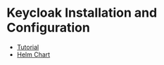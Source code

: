 # Keycloak Installation and Configuration

* [Tutorial](https://devopstales.github.io/sso/k8s-dasboard-auth/)
* [Helm Chart](https://github.com/mkm29/keycloak-helm-chart)
